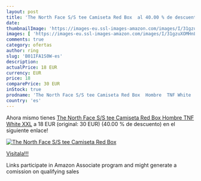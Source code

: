```yaml
---
layout: post
title: 'The North Face S/S tee Camiseta Red Box  al 40.00 % de descuento'
date: 
thumbnailImage: 'https://images-eu.ssl-images-amazon.com/images/I/31gzuXOMHnL._SL200_.jpg'
images: [ 'https://images-eu.ssl-images-amazon.com/images/I/31gzuXOMHnL._SL200_.jpg' ]
comments: true
category: ofertas
author: ring
slug: 'B01IFA1S0W-es'
description:
actualPrice: 18 EUR
currency: EUR
price: 18
comparePrice: 30 EUR
inStock: true
prodname: 'The North Face S/S tee Camiseta Red Box  Hombre  TNF White  XXL'
country: 'es'
---
```


Ahora mismo tienes [The North Face S/S tee Camiseta Red Box  Hombre  TNF White  XXL](https://www.amazon.es/dp/B01IFA1S0W/?tag=tolees-21) a 18 EUR (original: 30 EUR) (40.00 %  de descuento) en el siguiente enlace!

[![The North Face S/S tee Camiseta Red Box ](https://images-eu.ssl-images-amazon.com/images/I/31gzuXOMHnL._SL200_.jpg)](https://www.amazon.es/dp/B01IFA1S0W/?tag=tolees-21)

[Visítala!!!](https://www.amazon.es/dp/B01IFA1S0W/?tag=tolees-21)

Links participate in Amazon Associate program and might generate a comission on qualifying sales
